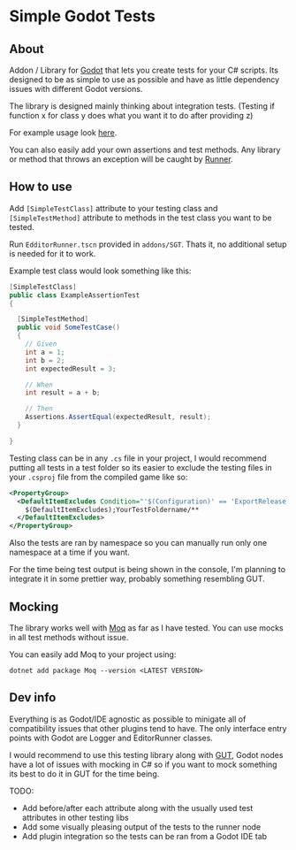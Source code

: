Simple Godot Tests
=========

About
-----

Addon / Library for [Godot](https://github.com/godotengine/godot) that lets you create tests for your C# scripts. Its designed to be as simple to use as possible and have as little dependency issues with different Godot versions.

The library is designed mainly thinking about integration tests. (Testing if function x for class y does what you want it to do after providing z)

For example usage look [here](https://github.com/RedouxG/SGT/tree/main/Examples).

You can also easily add your own assertions and test methods. Any library or method that throws an exception will be caught by [Runner](https://github.com/RedouxG/SGT/blob/main/addons/SGT/Core/Runner.cs).

How to use
-----

Add `[SimpleTestClass]` attribute to your testing class and `[SimpleTestMethod]` attribute to methods in the test class you want to be tested.

Run `EdditorRunner.tscn` provided in `addons/SGT`. Thats it, no additional setup is needed for it to work.

Example test class would look something like this:

```cs
[SimpleTestClass]
public class ExampleAssertionTest
{

  [SimpleTestMethod]
  public void SomeTestCase()
  {
    // Given
    int a = 1;
    int b = 2;
    int expectedResult = 3;

    // When
    int result = a + b;

    // Then
    Assertions.AssertEqual(expectedResult, result);
  }

}
```

Testing class can be in any `.cs` file in your project, I would recommend putting all tests in a test folder so its easier to exclude the testing files in your `.csproj` file from the compiled game like so:

```xml
<PropertyGroup>
  <DefaultItemExcludes Condition="'$(Configuration)' == 'ExportRelease'">
    $(DefaultItemExcludes);YourTestFoldername/**
  </DefaultItemExcludes>
</PropertyGroup>
```

Also the tests are ran by namespace so you can manually run only one namespace at a time if you want.

For the time being test output is being shown in the console, I'm planning to integrate it in some prettier way, probably something resembling GUT.

Mocking
----

The library works well with [Moq](https://github.com/moq/moq) as far as I have tested. You can use mocks in all test methods without issue.

You can easily add Moq to your project using:
```
dotnet add package Moq --version <LATEST VERSION>
```


Dev info
-----

Everything is as Godot/IDE agnostic as possible to minigate all of compatibility issues that other plugins tend to have. The only interface entry points with Godot are Logger and EditorRunner classes.

I would recommend to use this testing library along with [GUT](https://github.com/bitwes/Gut), Godot nodes have a lot of issues with mocking in C# so if you want to mock something its best to do it in GUT for the time being.

TODO:
- Add before/after each attribute along with the usually used test attributes in other testing libs
- Add some visually pleasing output of the tests to the runner node
- Add plugin integration so the tests can be ran from a Godot IDE tab

